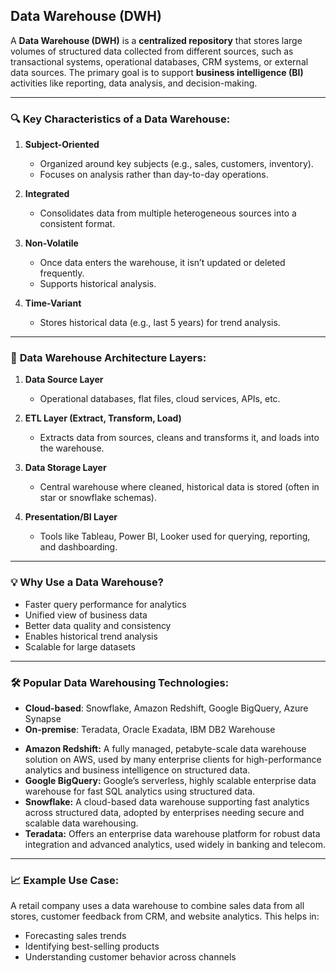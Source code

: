 ## **Data Warehouse (DWH)**

A **Data Warehouse (DWH)** is a **centralized repository** that stores large volumes of structured data collected from different sources, such as transactional systems, operational databases, CRM systems, or external data sources. The primary goal is to support **business intelligence (BI)** activities like reporting, data analysis, and decision-making.

---

### 🔍 **Key Characteristics of a Data Warehouse:**

1. **Subject-Oriented**

   * Organized around key subjects (e.g., sales, customers, inventory).
   * Focuses on analysis rather than day-to-day operations.

2. **Integrated**

   * Consolidates data from multiple heterogeneous sources into a consistent format.

3. **Non-Volatile**

   * Once data enters the warehouse, it isn’t updated or deleted frequently.
   * Supports historical analysis.

4. **Time-Variant**

   * Stores historical data (e.g., last 5 years) for trend analysis.

---

### 🧱 **Data Warehouse Architecture Layers:**

1. **Data Source Layer**

   * Operational databases, flat files, cloud services, APIs, etc.

2. **ETL Layer (Extract, Transform, Load)**

   * Extracts data from sources, cleans and transforms it, and loads into the warehouse.

3. **Data Storage Layer**

   * Central warehouse where cleaned, historical data is stored (often in star or snowflake schemas).

4. **Presentation/BI Layer**

   * Tools like Tableau, Power BI, Looker used for querying, reporting, and dashboarding.

---

### 💡 **Why Use a Data Warehouse?**

* Faster query performance for analytics
* Unified view of business data
* Better data quality and consistency
* Enables historical trend analysis
* Scalable for large datasets

---

### 🛠️ **Popular Data Warehousing Technologies:**

* **Cloud-based**: Snowflake, Amazon Redshift, Google BigQuery, Azure Synapse
* **On-premise**: Teradata, Oracle Exadata, IBM DB2 Warehouse

- **Amazon Redshift:** A fully managed, petabyte-scale data warehouse solution on AWS, used by many enterprise clients for high-performance analytics and business intelligence on structured data.
- **Google BigQuery:** Google’s serverless, highly scalable enterprise data warehouse for fast SQL analytics using structured data.
- **Snowflake:** A cloud-based data warehouse supporting fast analytics across structured data, adopted by enterprises needing secure and scalable data warehousing.
- **Teradata:** Offers an enterprise data warehouse platform for robust data integration and advanced analytics, used widely in banking and telecom.

---

### 📈 **Example Use Case:**

A retail company uses a data warehouse to combine sales data from all stores, customer feedback from CRM, and website analytics. This helps in:

* Forecasting sales trends
* Identifying best-selling products
* Understanding customer behavior across channels
